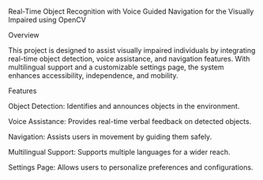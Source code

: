 Real-Time Object Recognition with Voice Guided Navigation for the Visually Impaired using OpenCV

Overview

This project is designed to assist visually impaired individuals by integrating real-time object detection, voice assistance, and navigation features. With multilingual support and a customizable settings page, the system enhances accessibility, independence, and mobility.

Features

Object Detection: Identifies and announces objects in the environment.

Voice Assistance: Provides real-time verbal feedback on detected objects.

Navigation: Assists users in movement by guiding them safely.

Multilingual Support: Supports multiple languages for a wider reach.

Settings Page: Allows users to personalize preferences and configurations.

